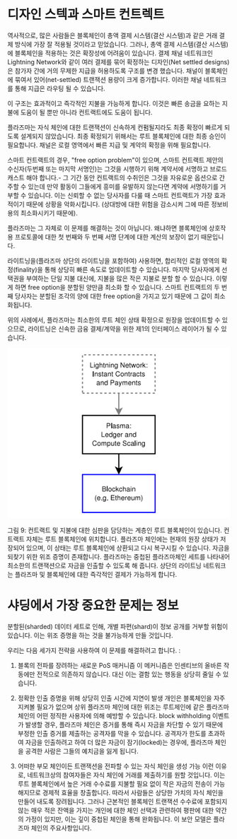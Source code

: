 # 디자인 스텍과 스마트 컨트렉트

역사적으로, 많은 사람들은 블록체인이 총액 결제 시스템(결산 시스템)과 같은 거래 결제 방식에 가장 잘 적용될 것이라고 믿었습니다. 그러나, 총액 결제 시스템(결산 시스템)에 블록체인을 적용하는 것은 확장성에 어려움이 있습니다. 결제 채널 네트워크인 Lightning Network와 같이 여러 결제를 묶어 확정하는 디자인(Net settled designs)은 참가자 간에 거의 무제한 지급을 허용하도록 구조를 변경 했습니다. 채널이 블록체인에 묶여서 있어(net-settled) 트랜잭션 용량이 크게 증가합니다. 이러한 채널 네트워크를 통해 지급은 라우팅 될 수 있습니다.

이 구조는 효과적이고 즉각적인 지불을 가능하게 합니다. 이것은 빠른 송금을 요하는 지불에 도움이 될 뿐만 아니라 컨트랙트에도 도움이 됩니다.

플라즈마는 자식 체인에 대한 트랜잭션이 신속하게 컨펌될지라도 최종 확정이 빠르게 되도록 설계되지 않았습니다. 최종 확정되기 위해서는 루트 블록체인에 대한 최종 승인이 필요합니다. 채널은 로컬 영역에서 빠른 지급 및 계약의 확정을 위해 필요합니다.

스마트 컨트랙트의 경우, "free option problem"이 있으며, 스마트 컨트랙트 제안의 수신자(두번째 또는 마지막 서명인)는 그것을 시행하기 위해 계약서에 서명하고 브로드캐스트 해야 합니다.- 그 기간 동안 컨트랙트의 수취인은 그것을 자유로운 옵션으로 간주할 수 있는데 만약 활동이 그들에게 흥미를 유발하지 않는다면 계약에 서명하기를 거부할 수 있습니다. 이는 신뢰할 수 없는 당사자를 다룰 때 스마트 컨트랙트가 가장 효과적이기 때문에 상황을 악화시킵니다. (상대방에 대한 위험을 감소시켜 그에 따른 정보비용의 최소화시키기 때문에).

플라즈마는 그 자체로 이 문제를 해결하는 것이 아닙니다. 왜냐하면 블록체인에 상호작용 프로토콜에 대한 첫 번째와 두 번째 서명 단계에 대한 계산의 보장이 없기 때문입니다.

라이트닝을(플라즈마 상단의 라이트닝을 포함하여) 사용하면, 합리적인 로컬 영역의 확정(finality)을 통해 상당히 빠른 속도로 업데이트할 수 있습니다. 마지막 당사자에게 선택권을 부여하는 단일 지불 대신에, 지불을 많은 작은 지불로 분할 할 수 있습니다. 이렇게 하면 free option을 분할된 양만큼 최소화 할 수 있습니다. 스마트 컨트랙트의 두 번째 당사자는 분할된 조각의 양에 대한 free option을 가지고 있기 때문에 그 값이 최소화됩니다.

위의 사례에서, 플라즈마는 최소한의 루트 체인 상태 확정으로 원장을 업데이트할 수 있으므로, 라이트닝은 신속한 금융 결제/계약을 위한 제1의 인터페이스 레이어가 될 수 있습니다.

![그림9](https://github.com/Onther-Tech/plasma-korea/blob/master/plasma_diagram/plasma9.png)

그림 9: 컨트랙트 및 지불에 대한 심판을 담당하는 계층인 루트 블록체인이 있습니다. 컨트랙트 자체는 루트 블록체인에 위치합니다. 플라즈마 체인에는 현재의 원장 상태가 저장되어 있으며, 이 상태는 루트 블록체인에 상환되고 다시 복구시킬 수 있습니다. 자금을 되찾기 위한 위조 증명이 존재합니다. 플라즈마는 중첩된 플라즈마체인 세트를 나타내어 최소한의 트랜잭션으로 자금을 인출할 수 있도록 해 줍니다. 상단의 라이트닝 네트워크는 플라즈마 및 블록체인에 대한 즉각적인 결제가 가능하게 합니다.

# 샤딩에서 가장 중요한 문제는 정보

분할된(sharded) 데이터 세트로 인해, 개별 파편(shard)이 정보 공개를 거부할 위험이 있습니다. 이는 위조 증명을 하는 것을 불가능하게 만들 것입니다.

우리는 다음 세가지 전략을 사용하여 이 문제를 해결하려고 합니다. :

1. 블록의 전파를 장려하는 새로운 PoS 매커니즘
이 메커니즘은 인센티브의 올바른 작동에만 전적으로 의존하지 않습니다. 대신 이는 결함 있는 행동을 상당히 줄일 수 있습니다.

2. 정확한 인출 증명을 위해 상당히 인출 시간에 지연이 발생
개인은 블록체인을 자주 지켜볼 필요가 없으며 상위 플라즈마 체인에 대한 위조는 루트제인에 같은 플라즈마 체인의 어떤 정직한 사용자에 의해 예방할 수 있습니다. block withholding 이벤트가 발생할 경우, 플라즈마 체인은 증거를 통해 즉시 자금을 차단할 수 있기 때문에 부정한 인출 증거를 제출하는 공격자를 막을 수 있습니다. 공격자가 한도를 초과하여 자금을 인출하려고 하여 더 많은 자금이 잠기(locked)는 경우에, 플라즈마 체인을 공격한 사람은 그들의 예치금을 잃게 됩니다.

3. 어떠한 부모 체인이든 트랜잭션을 전파할 수 있는 자식 체인을 생성 가능
이런 이유로, 네트워크상의 참여자들은 자식 체인에 거래를 제출하기를 원할 것입니다. 이는 루트 블록체인에서 높은 거래 수수료를 지불할 필요 없이 작은 자금의 전송이 가능해지므로 경제적 효율을 창출합니다. 따라서 사람들은 상당한 가치의 자식 체인을 만들어 내도록 장려됩니다. 그러나 근본적인 블록체인 트랜잭션 수수료에 포함되지 않는 매우 적은 잔액을 가지는 개인에 대한 체인 선택과 관련하여 평판에 대한 약간의 가정이 있지만, 이는 깊이 중첩된 체인을 통해 완화됩니다. 이 보안 모델은 플라즈마 체인의 주요사항입니다.
